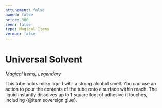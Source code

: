 ```yaml
---
attunement: false
owned: false
price: 300
seen: false
type: Magical Items
vermun: false
---
```

# Universal Solvent

*Magical Items, Legendary*

This tube holds milky liquid with a strong alcohol smell. You can use an action to pour the contents of the tube onto a surface within reach. The liquid instantly dissolves up to 1 square foot of adhesive it touches, including {@item sovereign glue}.